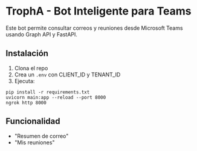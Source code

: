 
# TrophA - Bot Inteligente para Teams

Este bot permite consultar correos y reuniones desde Microsoft Teams usando Graph API y FastAPI.

## Instalación
1. Clona el repo
2. Crea un `.env` con CLIENT_ID y TENANT_ID
3. Ejecuta:
```
pip install -r requirements.txt
uvicorn main:app --reload --port 8000
ngrok http 8000
```

## Funcionalidad
- "Resumen de correo"
- "Mis reuniones"
